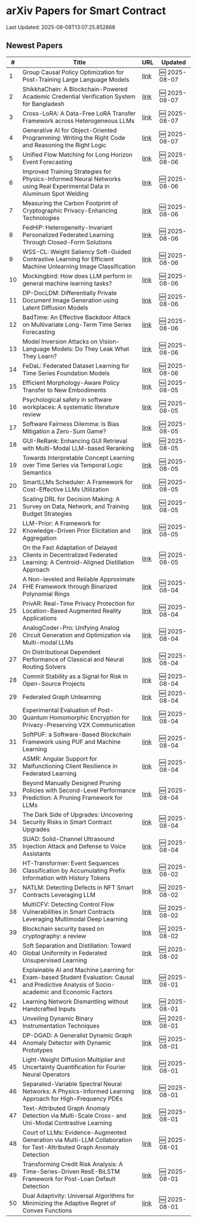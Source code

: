# arXiv Papers for Smart Contract

Last Updated: 2025-08-08T13:07:25.852868

## Newest Papers

|\#|Title|URL|Updated|
|---|---|---|---|
|1|Group Causal Policy Optimization for Post-Training Large Language Models|[link](http://arxiv.org/abs/2508.05428v1)|🆕 2025-08-07|
|2|ShikkhaChain: A Blockchain-Powered Academic Credential Verification System for Bangladesh|[link](http://arxiv.org/abs/2508.05334v1)|🆕 2025-08-07|
|3|Cross-LoRA: A Data-Free LoRA Transfer Framework across Heterogeneous LLMs|[link](http://arxiv.org/abs/2508.05232v1)|🆕 2025-08-07|
|4|Generative AI for Object-Oriented Programming: Writing the Right Code and Reasoning the Right Logic|[link](http://arxiv.org/abs/2508.05005v1)|🆕 2025-08-07|
|5|Unified Flow Matching for Long Horizon Event Forecasting|[link](http://arxiv.org/abs/2508.04843v1)|🆕 2025-08-06|
|6|Improved Training Strategies for Physics-Informed Neural Networks using Real Experimental Data in Aluminum Spot Welding|[link](http://arxiv.org/abs/2508.04595v1)|🆕 2025-08-06|
|7|Measuring the Carbon Footprint of Cryptographic Privacy-Enhancing Technologies|[link](http://arxiv.org/abs/2508.04583v1)|🆕 2025-08-06|
|8|FedHiP: Heterogeneity-Invariant Personalized Federated Learning Through Closed-Form Solutions|[link](http://arxiv.org/abs/2508.04470v1)|🆕 2025-08-06|
|9|WSS-CL: Weight Saliency Soft-Guided Contrastive Learning for Efficient Machine Unlearning Image Classification|[link](http://arxiv.org/abs/2508.04308v1)|🆕 2025-08-06|
|10|Mockingbird: How does LLM perform in general machine learning tasks?|[link](http://arxiv.org/abs/2508.04279v1)|🆕 2025-08-06|
|11|DP-DocLDM: Differentially Private Document Image Generation using Latent Diffusion Models|[link](http://arxiv.org/abs/2508.04208v1)|🆕 2025-08-06|
|12|BadTime: An Effective Backdoor Attack on Multivariate Long-Term Time Series Forecasting|[link](http://arxiv.org/abs/2508.04189v1)|🆕 2025-08-06|
|13|Model Inversion Attacks on Vision-Language Models: Do They Leak What They Learn?|[link](http://arxiv.org/abs/2508.04097v1)|🆕 2025-08-06|
|14|FeDaL: Federated Dataset Learning for Time Series Foundation Models|[link](http://arxiv.org/abs/2508.04045v1)|🆕 2025-08-06|
|15|Efficient Morphology-Aware Policy Transfer to New Embodiments|[link](http://arxiv.org/abs/2508.03660v1)|🆕 2025-08-05|
|16|Psychological safety in software workplaces: A systematic literature review|[link](http://arxiv.org/abs/2508.03369v1)|🆕 2025-08-05|
|17|Software Fairness Dilemma: Is Bias Mitigation a Zero-Sum Game?|[link](http://arxiv.org/abs/2508.03323v1)|🆕 2025-08-05|
|18|GUI-ReRank: Enhancing GUI Retrieval with Multi-Modal LLM-based Reranking|[link](http://arxiv.org/abs/2508.03298v1)|🆕 2025-08-05|
|19|Towards Interpretable Concept Learning over Time Series via Temporal Logic Semantics|[link](http://arxiv.org/abs/2508.03269v1)|🆕 2025-08-05|
|20|SmartLLMs Scheduler: A Framework for Cost-Effective LLMs Utilization|[link](http://arxiv.org/abs/2508.03258v1)|🆕 2025-08-05|
|21|Scaling DRL for Decision Making: A Survey on Data, Network, and Training Budget Strategies|[link](http://arxiv.org/abs/2508.03194v1)|🆕 2025-08-05|
|22|LLM-Prior: A Framework for Knowledge-Driven Prior Elicitation and Aggregation|[link](http://arxiv.org/abs/2508.03766v1)|🆕 2025-08-05|
|23|On the Fast Adaptation of Delayed Clients in Decentralized Federated Learning: A Centroid-Aligned Distillation Approach|[link](http://arxiv.org/abs/2508.02993v1)|🆕 2025-08-05|
|24|A Non-leveled and Reliable Approximate FHE Framework through Binarized Polynomial Rings|[link](http://arxiv.org/abs/2508.02943v1)|🆕 2025-08-04|
|25|PrivAR: Real-Time Privacy Protection for Location-Based Augmented Reality Applications|[link](http://arxiv.org/abs/2508.02551v1)|🆕 2025-08-04|
|26|AnalogCoder-Pro: Unifying Analog Circuit Generation and Optimization via Multi-modal LLMs|[link](http://arxiv.org/abs/2508.02518v1)|🆕 2025-08-04|
|27|On Distributional Dependent Performance of Classical and Neural Routing Solvers|[link](http://arxiv.org/abs/2508.02510v1)|🆕 2025-08-04|
|28|Commit Stability as a Signal for Risk in Open-Source Projects|[link](http://arxiv.org/abs/2508.02487v1)|🆕 2025-08-04|
|29|Federated Graph Unlearning|[link](http://arxiv.org/abs/2508.02485v1)|🆕 2025-08-04|
|30|Experimental Evaluation of Post-Quantum Homomorphic Encryption for Privacy-Preserving V2X Communication|[link](http://arxiv.org/abs/2508.02461v1)|🆕 2025-08-04|
|31|SoftPUF: a Software-Based Blockchain Framework using PUF and Machine Learning|[link](http://arxiv.org/abs/2508.02438v1)|🆕 2025-08-04|
|32|ASMR: Angular Support for Malfunctioning Client Resilience in Federated Learning|[link](http://arxiv.org/abs/2508.02414v1)|🆕 2025-08-04|
|33|Beyond Manually Designed Pruning Policies with Second-Level Performance Prediction: A Pruning Framework for LLMs|[link](http://arxiv.org/abs/2508.02381v1)|🆕 2025-08-04|
|34|The Dark Side of Upgrades: Uncovering Security Risks in Smart Contract Upgrades|[link](http://arxiv.org/abs/2508.02145v1)|🆕 2025-08-04|
|35|SUAD: Solid-Channel Ultrasound Injection Attack and Defense to Voice Assistants|[link](http://arxiv.org/abs/2508.02116v1)|🆕 2025-08-04|
|36|HT-Transformer: Event Sequences Classification by Accumulating Prefix Information with History Tokens|[link](http://arxiv.org/abs/2508.01474v1)|🆕 2025-08-02|
|37|NATLM: Detecting Defects in NFT Smart Contracts Leveraging LLM|[link](http://arxiv.org/abs/2508.01351v1)|🆕 2025-08-02|
|38|MultiCFV: Detecting Control Flow Vulnerabilities in Smart Contracts Leveraging Multimodal Deep Learning|[link](http://arxiv.org/abs/2508.01346v1)|🆕 2025-08-02|
|39|Blockchain security based on cryptography: a review|[link](http://arxiv.org/abs/2508.01280v1)|🆕 2025-08-02|
|40|Soft Separation and Distillation: Toward Global Uniformity in Federated Unsupervised Learning|[link](http://arxiv.org/abs/2508.01251v1)|🆕 2025-08-02|
|41|Explainable AI and Machine Learning for Exam-based Student Evaluation: Causal and Predictive Analysis of Socio-academic and Economic Factors|[link](http://arxiv.org/abs/2508.00785v1)|🆕 2025-08-01|
|42|Learning Network Dismantling without Handcrafted Inputs|[link](http://arxiv.org/abs/2508.00706v1)|🆕 2025-08-01|
|43|Unveiling Dynamic Binary Instrumentation Techniques|[link](http://arxiv.org/abs/2508.00682v1)|🆕 2025-08-01|
|44|DP-DGAD: A Generalist Dynamic Graph Anomaly Detector with Dynamic Prototypes|[link](http://arxiv.org/abs/2508.00664v1)|🆕 2025-08-01|
|45|Light-Weight Diffusion Multiplier and Uncertainty Quantification for Fourier Neural Operators|[link](http://arxiv.org/abs/2508.00643v1)|🆕 2025-08-01|
|46|Separated-Variable Spectral Neural Networks: A Physics-Informed Learning Approach for High-Frequency PDEs|[link](http://arxiv.org/abs/2508.00628v1)|🆕 2025-08-01|
|47|Text-Attributed Graph Anomaly Detection via Multi-Scale Cross- and Uni-Modal Contrastive Learning|[link](http://arxiv.org/abs/2508.00513v1)|🆕 2025-08-01|
|48|Court of LLMs: Evidence-Augmented Generation via Multi-LLM Collaboration for Text-Attributed Graph Anomaly Detection|[link](http://arxiv.org/abs/2508.00507v1)|🆕 2025-08-01|
|49|Transforming Credit Risk Analysis: A Time-Series-Driven ResE-BiLSTM Framework for Post-Loan Default Detection|[link](http://arxiv.org/abs/2508.00415v1)|🆕 2025-08-01|
|50|Dual Adaptivity: Universal Algorithms for Minimizing the Adaptive Regret of Convex Functions|[link](http://arxiv.org/abs/2508.00392v1)|🆕 2025-08-01|
